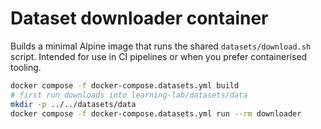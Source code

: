 # Dataset downloader container

Builds a minimal Alpine image that runs the shared `datasets/download.sh` script.  Intended
for use in CI pipelines or when you prefer containerised tooling.

```bash
docker compose -f docker-compose.datasets.yml build
# first run downloads into learning-lab/datasets/data
mkdir -p ../../datasets/data
docker compose -f docker-compose.datasets.yml run --rm downloader
```
